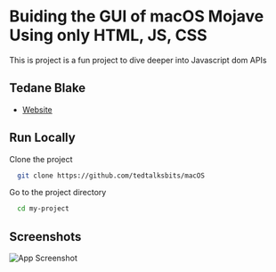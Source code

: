 # Buiding the GUI of macOS Mojave Using only HTML, JS, CSS

This is project is a fun project to dive deeper into Javascript dom APIs

## Tedane Blake

-  [Website](https://tedtalksbits.github.io/tedaneblakedev/)

## Run Locally

Clone the project

```bash
  git clone https://github.com/tedtalksbits/macOS
```

Go to the project directory

```bash
  cd my-project
```

## Screenshots

![App Screenshot]('./images/screenshot.png')
